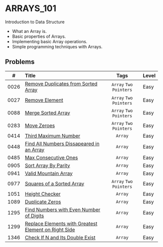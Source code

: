 # **ARRAYS_101**

Introduction to Data Structure

- What an Array is. 
- Basic properties of Arrays.
- Implementing basic Array operations.
- Simple programming techniques with Arrays.

## **Problems**

**#**| **Title** | **Tags** | **Level**
-----|:----------|:--------:|:-----------
0026|[Remove Duplicates from Sorted Array](problems.md/#26---remove-duplicates-from-sorted-array)|``Array`` ``Two Pointers``|Easy
0027|[Remove Element](problems.md/#27---remove-element)|``Array`` ``Two Pointers``|Easy
0088|[Merge Sorted Array](problems.md/#88---merge-sorted-array)|``Array`` ``Two Pointers``|Easy
0283|[Move Zeroes](problems.md/#283---move-zeroes)|``Array`` ``Two Pointers``|Easy
0414|[Third Maximum Number](problems.md/#414---third-maximum-number)|``Array``|Easy
0448|[Find All Numbers Dissapeared in an Array](problems.md/#448---find-all-numbers-dissapeared-in-an-array)|``Array``|Easy
0485|[Max Consecutive Ones](problems.md/#485---max-consecutive-ones)|``Array``|Easy
0905|[Sort Array By Parity](problems.md/#905---sort-array-by-parity)|``Array``|Easy
0941|[Valid Mountain Array](problems.md/#941---valid-mountain-array)|``Array``|Easy
0977|[Squares of a Sorted Array](problems.md/#977---squares-of-a-sorted-array)|```Array```  ```Two Pointers```| Easy
1051|[Height Checker](problems.md/#1051---height-checker)|``Array``|Easy
1089|[Duplicate Zeros](problems.md/#1089---duplicate-zeros)|``Array``| Easy
1295|[Find Numbers with Even Number of Digits](problems.md/#1295---find-numbers-with-even-number-of-digits)|``Array``| Easy
1299|[Replace Elements with Greatest Element on Right Side](problems.md/#1299---replace-elements-with-greatest-element-on-right-side)|``Array``|Easy
1346|[Check If N and Its Double Exist](problems.md/#1346---check-if-n-and-its-double-exist)|``Array``|Easy

